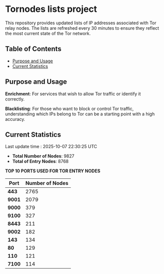 # Tornodes lists project

This repository provides updated lists of IP addresses associated with Tor relay nodes. The lists are refreshed every 30 minutes to ensure they reflect the most current state of the Tor network.

## Table of Contents

- [Purpose and Usage](#purpose-and-usage)
- [Current Statistics](#current-statistics)


## Purpose and Usage

**Enrichment**: For services that wish to allow Tor traffic or identify it correctly.

**Blacklisting**: For those who want to block or control Tor traffic, understanding which IPs belong to Tor can be a starting point with a high accuracy.

## Current Statistics

Last update time : 2025-10-07 22:30:25 UTC

- **Total Number of Nodes**: 9827
- **Total of Entry Nodes**: 8768

**TOP 10 PORTS USED FOR TOR ENTRY NODES**

| **Port** | **Number of Nodes** |
|------|-----------------|
| **443**   | 2765  |
| **9001**   | 2079  |
| **9000**   | 379  |
| **9100**   | 327  |
| **8443**   | 211  |
| **9002**   | 182  |
| **143**   | 134  |
| **80**   | 129  |
| **110**   | 121  |
| **7100**   | 114  |

